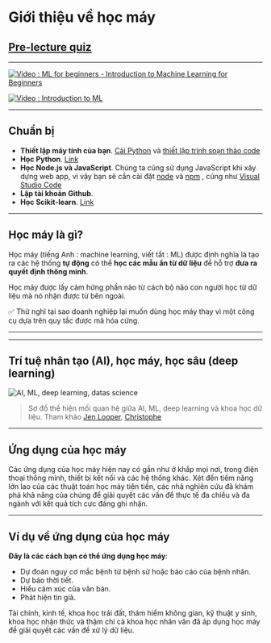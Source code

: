 # Giới thiệu về học máy

## [Pre-lecture quiz](https://gray-sand-07a10f403.1.azurestaticapps.net/quiz/1/)

---

[![Video : ML for beginners - Introduction to Machine Learning for Beginners](https://img.youtube.com/vi/6mSx_KJxcHI/0.jpg)](https://youtu.be/6mSx_KJxcHI "ML for beginners - Introduction to Machine Learning for Beginners")

[![Video : Introduction to ML](https://img.youtube.com/vi/h0e2HAPTGF4/0.jpg)](https://youtu.be/h0e2HAPTGF4 "Introduction to ML")

---
## Chuẩn bị

- **Thiết lập máy tính của bạn**. [Cài Python](https://youtu.be/CXZYvNRIAKM) và [thiết lập trình soạn thảo code](https://youtu.be/EU8eayHWoZg)
- **Học Python**. [Link](https://www.youtube.com/watch?v=jMowY8A0e0o&list=PLZPCoTKpEddAqfpzaduxaAo-7wqmSaYXY&pp=iAQB)
- **Học Node.js và JavaScript**. Chúng ta cũng sử dụng JavaScript khi xây dựng web app, vì vậy bạn sẽ cần cài đặt [node](https://nodejs.org) và [npm](https://www.npmjs.com/) , cũng như [Visual Studio Code](https://code.visualstudio.com/) 
- **Lập tài khoản Github**. 
- **Học Scikit-learn**. [Link](https://scikit-learn.org/stable/user_guide.html)

---
## Học máy là gì? 

Học máy (tiếng Anh : machine learning, viết tắt : ML) được định nghĩa là tạo ra các hệ thống **tự động** có thể **học các mẫu ẩn từ dữ liệu** để hỗ trợ **đưa ra quyết định thông minh**.

Học máy được lấy cảm hứng phần nào từ cách bộ não con người học từ dữ liệu mà nó nhận được từ bên ngoài.

✅ Thử nghĩ tại sao doanh nghiệp lại muốn dùng học máy thay vì một công cụ dựa trên quy tắc được mã hóa cứng.

---

---
## Trí tuệ nhân tạo (AI), học máy, học sâu (deep learning)

![AI, ML, deep learning, datas science](images/ai-ml-ds.png)

> Sơ đồ thể hiện mối quan hệ giữa AI, ML, deep learning và khoa học dữ liệu. Tham khảo [Jen Looper](https://twitter.com/jenlooper), [Christophe](https://softwareengineering.stackexchange.com/questions/366996/distinction-between-ai-ml-neural-networks-deep-learning-and-data-mining)

---
## Ứng dụng của học máy

Các ứng dụng của học máy hiện nay có gần như ở khắp mọi nơi, trong điện thoại thông minh, thiết bị kết nối và các hệ thống khác. Xét đến tiềm năng lớn lao của các thuật toán học máy tiên tiến, các nhà nghiên cứu đã khám phá khả năng của chúng để giải quyết các vấn đề thực tế đa chiều và đa ngành với kết quả tích cực đáng ghi nhận.

---
## Ví dụ về ứng dụng của học máy

**Đây là các cách bạn có thể ứng dụng học máy**:

- Dự đoán nguy cơ mắc bệnh từ bệnh sử hoặc báo cáo của bệnh nhân.
- Dự báo thời tiết.
- Hiểu cảm xúc của văn bản.
- Phát hiện tin giả.

Tài chính, kinh tế, khoa học trái đất, thám hiểm không gian, kỹ thuật y sinh, khoa học nhận thức và thậm chí cả khoa học nhân văn đã áp dụng học máy để giải quyết các vấn đề xử lý dữ liệu.
